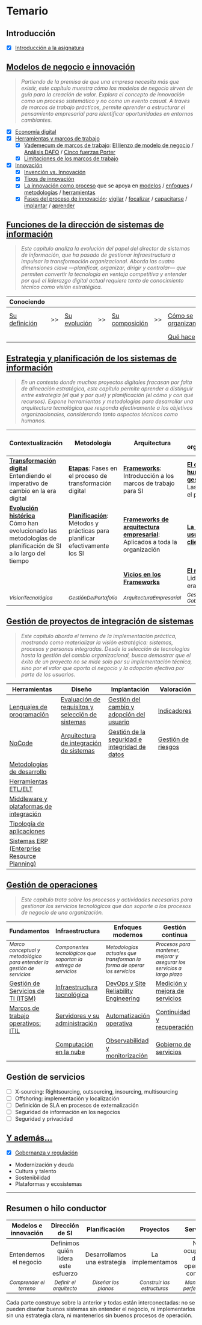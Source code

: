 # Temario

## Introducción

- [x] [Introducción a la asignatura](/temario/00-introduccion/README.md)


## [Modelos de negocio e innovación](/temario/01-modelosNegocioInnovacion/README.md)

> *Partiendo de la premisa de que una empresa necesita más que existir, este capítulo muestra cómo los modelos de negocio sirven de guía para la creación de valor. Explora el concepto de innovación como un proceso sistemático y no como un evento casual. A través de marcos de trabajo prácticos, permite aprender a estructurar el pensamiento empresarial para identificar oportunidades en entornos cambiantes.*

- [x] [Economía digital](/temario/01-modelosNegocioInnovacion/economiaDigital.md)
- [x] [Herramientas y marcos de trabajo](/temario/01-modelosNegocioInnovacion/marcosDeTrabajo.md)
  - [x] [Vademecum de marcos de trabajo](/temario/01-modelosNegocioInnovacion/marcosDeTrabajoVademecum.md): [El lienzo de modelo de negocio](/temario/01-modelosNegocioInnovacion/lienzoModeloNegocio/README.md) / [Análisis DAFO](/temario/01-modelosNegocioInnovacion/analisisDAFO/README.md) / [Cinco fuerzas Porter](/temario/01-modelosNegocioInnovacion/fiveForces/README.md)
  - [x] [Limitaciones de los marcos de trabajo](/temario/01-modelosNegocioInnovacion/antiPatrones.md)
- [x] [Innovación](/temario/01-modelosNegocioInnovacion/innovacion/README.md)
  - [x] [Invención vs. Innovación](/temario/01-modelosNegocioInnovacion/innovacion/invencionVsInnovacion.md)
  - [x] [Tipos de innovación](/temario/01-modelosNegocioInnovacion/innovacion/tipos.md)
  - [x] [La innovación como proceso](/temario/01-modelosNegocioInnovacion/innovacion/proceso.md) que se apoya en [modelos](/temario/01-modelosNegocioInnovacion/innovacion/modelos.md) / [enfoques](/temario/01-modelosNegocioInnovacion/innovacion/enfoques.md) / [metodologías](/temario/01-modelosNegocioInnovacion/innovacion/metodologías.md) / [herramientas](/temario/01-modelosNegocioInnovacion/innovacion/herramientas.md)
  - [x] [Fases del proceso de innovación](/temario/01-modelosNegocioInnovacion/innovacion/proceso.md): [vigilar](/temario/01-modelosNegocioInnovacion/innovacion/vigilanciaTecnologica.md) / [focalizar](/temario/01-modelosNegocioInnovacion/innovacion/focalizar.md) / [capacitarse](/temario/01-modelosNegocioInnovacion/innovacion/capacitarse.md) / [implantar](/temario/01-modelosNegocioInnovacion/innovacion/implantar.md) / [aprender](/temario/01-modelosNegocioInnovacion/innovacion/aprender.md)

## [Funciones de la dirección de sistemas de información](/temario/02-funcionesDSI/README.md)

> *Este capítulo analiza la evolución del papel del director de sistemas de información, que ha pasado de gestionar infraestructura a impulsar la transformación organizacional. Aborda las cuatro dimensiones clave —planificar, organizar, dirigir y controlar— que permiten convertir la tecnología en ventaja competitiva y entender por qué el liderazgo digital actual requiere tanto de conocimiento técnico como visión estratégica.*

<div align=center>

|Conociendo|||||||||
|-|-|-|-|-|-|-|-|-|
|[Su definición](/temario/02-funcionesDSI/definicion.md)|>>|[Su evolución](/temario/02-funcionesDSI/evolucion.md)|>>|[Su composición](/temario/02-funcionesDSI/componentes.md)|>>|[Cómo se organizan](/temario/02-funcionesDSI/organizacion.md)|>>|[Qué  actividades abarca](/temario/02-funcionesDSI/actividades.md)
|||||||[Qué hace](/temario/02-funcionesDSI/elDirector.md)

</div>

## [Estrategia y planificación de los sistemas de información](03-estrategia/README.md)

> *En un contexto donde muchos proyectos digitales fracasan por falta de alineación estratégica, este capítulo permite aprender a distinguir entre estrategia (el qué y por qué) y planificación (el cómo y con qué recursos). Expone herramientas y metodologías para desarrollar una arquitectura tecnológica que responda efectivamente a los objetivos organizacionales, considerando tanto aspectos técnicos como humanos.*

<div align=center>


|Contextualización|Metodología|Arquitectura|Aspectos organizacionales|Aspectos técnicos y de control|
|-|-|-|-|-|
|[**Transformación digital**](03-estrategia/transformacionDigital.md)<br>Entendiendo el imperativo de cambio en la era digital|[**Etapas**](03-estrategia/etapas.md): Fases en el proceso de transformación digital|[**Frameworks**](03-estrategia/frameworks.md): Introducción a los marcos de trabajo para SI|[**El capital humano y su gestión**](03-estrategia/gestionCapitalHumano.md)<br>Las personas en el proceso|[**Ciberseguridad**](03-estrategia/ciberseguridad.md): Protección de activos de información|
|[**Evolución histórica**](03-estrategia/evolucion.md)<br>Cómo han evolucionado las metodologías de planificación de SI a lo largo del tiempo|[**Planificación**](03-estrategia/planificacion.md): Métodos y prácticas para planificar efectivamente los SI|[**Frameworks de arquitectura empresarial**](03-estrategia/frameworksArquitecturaEmpresarial.md): Aplicados a toda la organización|[**La organización: usuarios-clientes**](03-estrategia/organizacion.md)|[**Evaluación y control de proyectos**](03-estrategia/evaluacionProyectos.md)|
|||[**Vicios en los Frameworks**](03-estrategia/viciosFrameworks.md)|[**El rol del CIO**](03-estrategia/rolDelCIO.md)<br>Liderazgo en la era digital||
|<sub>*VisionTecnológica*|<sub>*GestiónDelPortafolio*|<sub>*ArquitecturaEmpresarial*|<sub>*GestiónDelTalento, GobiernoDeTI*|<sub>*GestiónDeRiesgos*|

</div>

## [Gestión de proyectos de integración de sistemas](04-gestionPY/README.md)

> *Este capítulo aborda el terreno de la implementación práctica, mostrando como  materializar la visión estratégica: sistemas, procesos y personas integradas. Desde la selección de tecnologías hasta la gestión del cambio organizacional, busca demostrar que el éxito de un proyecto no se mide solo por su implementación técnica, sino por el valor que aporta al negocio y la adopción efectiva por parte de los usuarios.*

<div align=center>

|Herramientas|Diseño|Implantación|Valoración|
|-|-|-|-|
|[Lenguajes de programación](04-gestionPY/lenguajesProgramacion.md)|[Evaluación de requisitos y selección de sistemas](04-gestionPY/requisitos.md)|[Gestión del cambio y adopción del usuario](04-gestionPY/gestionDelCambio.md)|[Indicadores](04-gestionPY/indicadores.md)|
|[NoCode](04-gestionPY/noCode.md)|[Arquitectura de integración de sistemas](arquitectura.md)|[Gestión de la seguridad e integridad de datos](04-gestionPY/gestionSeguridad.md)|[Gestión de riesgos](04-gestionPY/riesgos.md)|
|[Metodologías de desarrollo](04-gestionPY/metodologiasDesarrollo.md)
|[Herramientas ETL/ELT](04-gestionPY/etl.md)
|[Middleware y plataformas de integración](04-gestionPY/middleware.md)
|[Tipología de aplicaciones](04-gestionPY/tipologia.md)
|[Sistemas ERP (Enterprise Resource Planning)](04-gestionPY/erp.md)

</div>

## [Gestión de operaciones](05-gestionOP/README.md)

> *Este capítulo trata sobre los procesos y actividades necesarias para gestionar los servicios tecnológicos que dan soporte a los procesos de negocio de una organización.*

<div align=center>

|Fundamentos|Infraestructura|Enfoques modernos|Gestión continua|
|-|-|-|-|
|<sub>*Marco conceptual y metodológico para entender la gestión de servicios*</sub>|<sub>*Componentes tecnológicos que soportan la entrega de servicios*</sub>|<sub>*Metodologías actuales que transforman la forma de operar los servicios*</sub>|<sub>*Procesos para mantener, mejorar y asegurar los servicios a largo plazo*</sub>|
|[Gestión de Servicios de TI (ITSM)](05-gestionOP/01-itsm.md)|[Infraestructura tecnológica](05-gestionOP/03-infraestructura.md)|[DevOps y Site Reliability Engineering](05-gestionOP/06-devops-sre.md)|[Medición y mejora de servicios](05-gestionOP/07-medicion.md)|
|[Marcos de trabajo operativos: ITIL](05-gestionOP/02-itil.md)|[Servidores y su administración](05-gestionOP/04-servidores.md)|[Automatización operativa](05-gestionOP/09-automatizacion.md)|[Continuidad y recuperación](05-gestionOP/08-continuidad.md)|
||[Computación en la nube](05-gestionOP/05-cloud.md)|[Observabilidad y monitorización](05-gestionOP/10-observabilidad.md)|[Gobierno de servicios](05-gestionOP/11-gobierno.md)|

</div>

## Gestión de servicios

- [ ] X-sourcing: Rightsourcing, outsourcing, insourcing, multisourcing
- [ ] Offshoring: implementación y localización
- [ ] Definición de SLA en procesos de externalización
- [ ] Seguridad de información en los negocios
- [ ] Seguridad y privacidad

## [Y además...](/documentos/temasPropuestosCompleto.md)

- [x] [Gobernanza y regulación](gobernanza.md)
- Modernización y deuda
- Cultura y talento
- Sostenibilidad
- Plataformas y ecosistemas

---

## Resumen o hilo conductor

|Modelos e innovación|Dirección de SI|Planificación|Proyectos|Servicios|
|:-:|:-:|:-:|:-:|:-:|
|Entendemos el negocio|Definimos quién lidera este esfuerzo|Desarrollamos una estrategia|La implementamos|Nos ocupamos de la operación continua|
|<sub>*Comprender el terreno*</sub>|<sub>*Definir el arquitecto*</sub>|<sub>*Diseñar los planos*</sub>|<sub>*Construir las estructuras*</sub>|<sub>*Mantener y perfeccionar*</sub>|

Cada parte construye sobre la anterior y todas están interconectadas: no se pueden  diseñar buenos sistemas sin entender el negocio, ni implementarlos sin una estrategia clara, ni mantenerlos sin buenos procesos de operación.
